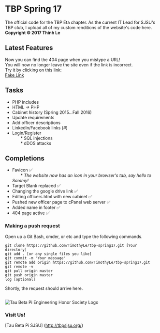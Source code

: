 # TBP Spring 17
The official code for the TBP Eta chapter.
As the current IT Lead for SJSU's TBP club, I upload all of my custom renditions of the website's code here.  
**Copyright © 2017 Thinh Le**

## Latest Features
Now you can find the 404 page when you mistype a URL!    
You will now no longer leave the site even if the link is incorrect.  
Try it by clicking on this link:  
[Fake Link](http://www.tbpsjsu.org/fakelink)

## Tasks
* PHP includes
* HTML -> PHP
* Cabinet history (Spring 2015...Fall 2016)
* Update requirements
* Add officer descriptions
* LinkedIn/Facebook links (_#_)
* Login/Register   
&nbsp;&nbsp;&nbsp;&nbsp;&nbsp;&nbsp; * SQL injections   
&nbsp;&nbsp;&nbsp;&nbsp;&nbsp;&nbsp; * dDOS attacks    

## Completions
* Favicon :white_check_mark:   
&nbsp;&nbsp;&nbsp;&nbsp;&nbsp;&nbsp; * _The website now has an icon in your browser's tab, say hello to Sammy!_   
* Target Blank replaced :white_check_mark:   
* Changing the google drive link :white_check_mark:  
* Editing officers.html with new cabinet :white_check_mark:  
* Pushed new officer page to cPanel web server :white_check_mark:  
* Added name in footer :white_check_mark:   
* 404 page active :white_check_mark:  

### Making a push request
Open up a Git Bash, cmder, or etc and type the following commands.  
```
git clone https://github.com/TimothyLe/tbp-spring17.git [Your directory]  
git add . [or any single files you like]  
git commit -m "Your message"  
git remote add origin https://github.com/TimothyLe/tbp-spring17.git  
git remote -v  
git pull origin master  
git push origin master  
log [optional]  
```
Shortly, the request should arrive here.   

## 
![Tau Beta Pi Engineering Honor Society Logo](https://github.com/TimothyLe/tbp-spring17/blob/master/tbp.gif)
### Visit Us!    
[Tau Beta Pi SJSU] (http://tbpsjsu.org/)  


